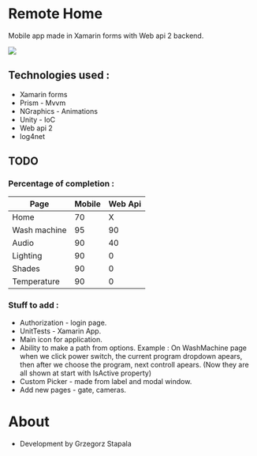 # Remote Home

Mobile app made in Xamarin forms with Web api 2 backend.

<img src="http://i.imgur.com/gf35NVA.gif"/>

## Technologies used :
* Xamarin forms
* Prism - Mvvm 
* NGraphics - Animations
* Unity - IoC
* Web api 2
* log4net

## TODO

### Percentage of completion :

| Page     | Mobile | Web Api |
| -------- | ------ | ------- |
| Home  | 70 |  X  |
| Wash machine | 95 | 90 |
| Audio | 90 | 40 |
| Lighting | 90 | 0 |
| Shades  | 90 | 0 |
| Temperature | 90 | 0 |

### Stuff to add :
* Authorization - login page.
* UnitTests - Xamarin App.
* Main icon for application.
* Ability to make a path from options. 
			Example : On WashMachine page when we click power switch, the current program dropdown apears, then after we choose the program, next controll apears.
			(Now they are all shown at start with IsActive property)
* Custom Picker - made from label and modal window.
* Add new pages - gate, cameras.

# About
* Development by Grzegorz Stapala